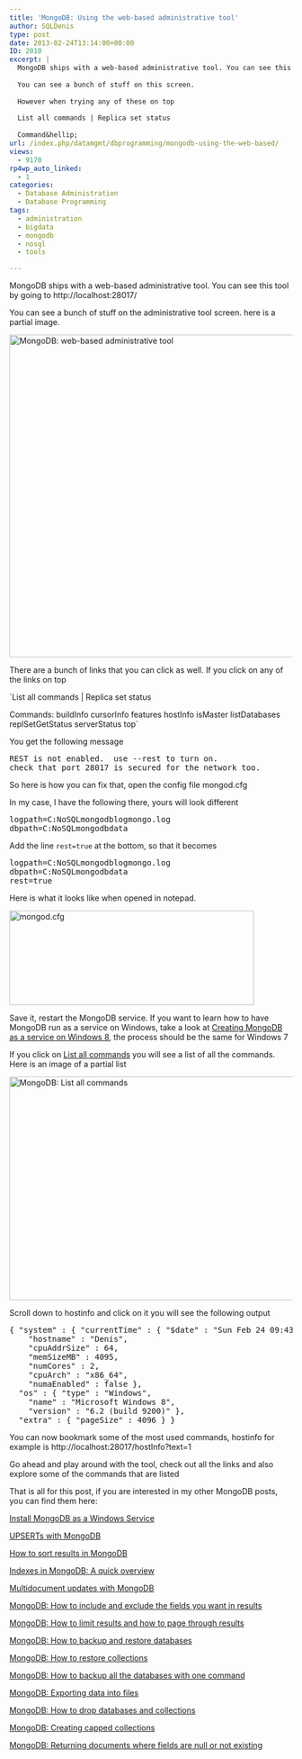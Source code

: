 ```yaml
---
title: 'MongoDB: Using the web-based administrative tool'
author: SQLDenis
type: post
date: 2013-02-24T13:14:00+00:00
ID: 2010
excerpt: |
  MongoDB ships with a web-based administrative tool. You can see this tool by going to http://localhost:28017/
  
  You can see a bunch of stuff on this screen.
  
  However when trying any of these on top
  
  List all commands | Replica set status
  
  Command&hellip;
url: /index.php/datamgmt/dbprogramming/mongodb-using-the-web-based/
views:
  - 9170
rp4wp_auto_linked:
  - 1
categories:
  - Database Administration
  - Database Programming
tags:
  - administration
  - bigdata
  - mongodb
  - nosql
  - tools

---
```

MongoDB ships with a web-based administrative tool. You can see this tool by going to http://localhost:28017/

You can see a bunch of stuff on the administrative tool screen. here is a partial image.

<div class="image_block">
  <a href="/wp-content/uploads/blogs/DataMgmt/Denis/mongo/MongoDbAdminTool.PNG?mtime=1361716184"><img alt="MongoDB: web-based administrative tool" src="/wp-content/uploads/blogs/DataMgmt/Denis/mongo/MongoDbAdminTool.PNG?mtime=1361716184" width="823" height="573" title="MongoDB: web-based administrative tool" /></a>
</div>

There are a bunch of links that you can click as well. If you click on any of the links on top

`List all commands | Replica set status</p>
<p>Commands: buildInfo cursorInfo features hostInfo isMaster listDatabases replSetGetStatus serverStatus top`

You get the following message 

<pre>REST is not enabled.  use --rest to turn on.
check that port 28017 is secured for the network too.</pre>

So here is how you can fix that, open the config file mongod.cfg

In my case, I have the following there, yours will look different

<pre>logpath=C:NoSQLmongodblogmongo.log 
dbpath=C:NoSQLmongodbdata</pre>

Add the line `rest=true` at the bottom, so that it becomes

<pre>logpath=C:NoSQLmongodblogmongo.log 
dbpath=C:NoSQLmongodbdata
rest=true</pre>

Here is what it looks like when opened in notepad.

<div class="image_block">
  <a href="/wp-content/uploads/blogs/DataMgmt/Denis/mongo/MongoDBCfg.PNG?mtime=1361716194"><img alt="mongod.cfg" title ="mongod.cfg"  src="/wp-content/uploads/blogs/DataMgmt/Denis/mongo/MongoDBCfg.PNG?mtime=1361716194" width="435" height="168" /></a>
</div>

Save it, restart the MongoDB service. If you want to learn how to have MongoDB run as a service on Windows, take a look at [Creating MongoDB as a service on Windows 8][1], the process should be the same for Windows 7

If you click on [List all commands][2] you will see a list of all the commands. Here is an image of a partial list

<div class="image_block">
  <a href="/wp-content/uploads/blogs/DataMgmt/Denis/mongo/MongoDbAdminToolCommandList.PNG?mtime=1361716729"><img alt="MongoDB: List all commands" title ="MongoDB: List all commands" src="/wp-content/uploads/blogs/DataMgmt/Denis/mongo/MongoDbAdminToolCommandList.PNG?mtime=1361716729" width="675" height="397" /></a>
</div>

Scroll down to hostinfo and click on it you will see the following output

<pre>{ "system" : { "currentTime" : { "$date" : "Sun Feb 24 09:43:31 2013" },
    "hostname" : "Denis",
    "cpuAddrSize" : 64,
    "memSizeMB" : 4095,
    "numCores" : 2,
    "cpuArch" : "x86_64",
    "numaEnabled" : false },
  "os" : { "type" : "Windows",
    "name" : "Microsoft Windows 8",
    "version" : "6.2 (build 9200)" },
  "extra" : { "pageSize" : 4096 } }</pre>

You can now bookmark some of the most used commands, hostinfo for example is http://localhost:28017/hostInfo?text=1

Go ahead and play around with the tool, check out all the links and also explore some of the commands that are listed

That is all for this post, if you are interested in my other MongoDB posts, you can find them here:
  
[Install MongoDB as a Windows Service][1]
  
[UPSERTs with MongoDB][3]
  
[How to sort results in MongoDB][4]
  
[Indexes in MongoDB: A quick overview][5]
  
[Multidocument updates with MongoDB][6]
  
[MongoDB: How to include and exclude the fields you want in results][7]
  
[MongoDB: How to limit results and how to page through results][8]
  
[MongoDB: How to backup and restore databases][9]
  
[MongoDB: How to restore collections][10]
  
[MongoDB: How to backup all the databases with one command][11]
  
[MongoDB: Exporting data into files][12]
  
[MongoDB: How to drop databases and collections][13]
  
[MongoDB: Creating capped collections][14]
  
[MongoDB: Returning documents where fields are null or not existing][15]

 [1]: /index.php/DataMgmt/DBProgramming/creating-mongodb-as-a-service
 [2]: http://localhost:28017/_commands
 [3]: /index.php/DataMgmt/DBProgramming/doing-upserts-in-mongodb
 [4]: /index.php/DataMgmt/DBProgramming/mongodb-how-to-sort-results
 [5]: /index.php/DataMgmt/DBProgramming/indexes-in-mongodb
 [6]: /index.php/DataMgmt/DBProgramming/multidocument-updates-with-mongodb
 [7]: /index.php/DataMgmt/DBProgramming/mongodb-how-to-include-and
 [8]: /index.php/DataMgmt/DBAdmin/MSSQLServerAdmin/mongodb-how-to-limit-results
 [9]: /index.php/DataMgmt/DBAdmin/MSSQLServerAdmin/mongodb-backup-and-restore-databases
 [10]: /index.php/DataMgmt/DBAdmin/mongodb-how-to-restore-collections
 [11]: /index.php/DataMgmt/DBAdmin/mongodb-how-to-backup-all
 [12]: /index.php/DataMgmt/DBProgramming/mongodb-exporting-data-into-files
 [13]: /index.php/DataMgmt/DBAdmin/MSSQLServerAdmin/mongodb-how-to-drop-databases
 [14]: /index.php/DataMgmt/DBProgramming/mongodb-creating-capped-collections
 [15]: /index.php/DataMgmt/DBProgramming/mongodb-returning-documents-where-fields